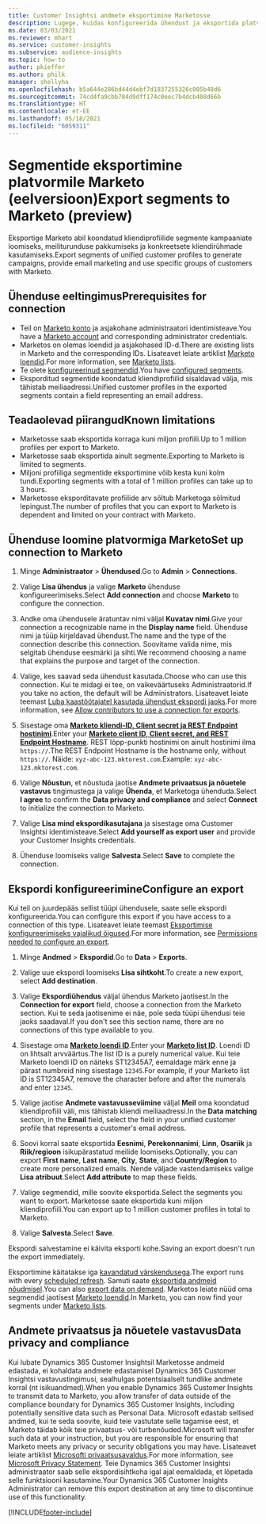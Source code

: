 ```yaml
---
title: Customer Insightsi andmete eksportimine Marketosse
description: Lugege, kuidas konfigureerida ühendust ja eksportida platvormile Marketo.
ms.date: 03/03/2021
ms.reviewer: mhart
ms.service: customer-insights
ms.subservice: audience-insights
ms.topic: how-to
author: pkieffer
ms.author: philk
manager: shellyha
ms.openlocfilehash: b5a644e286bd44d4ebf7d1837255326c005b48d6
ms.sourcegitcommit: 74cd4fa9cbb784d9dff174c0eec7b4dcb408d66b
ms.translationtype: HT
ms.contentlocale: et-EE
ms.lasthandoff: 05/18/2021
ms.locfileid: "6059311"
---
```

# <a name="export-segments-to-marketo-preview"></a><span data-ttu-id="0693c-103">Segmentide eksportimine platvormile Marketo (eelversioon)</span><span class="sxs-lookup"><span data-stu-id="0693c-103">Export segments to Marketo (preview)</span></span>

<span data-ttu-id="0693c-104">Eksportige Marketo abil koondatud kliendiprofiilide segmente kampaaniate loomiseks, meiliturunduse pakkumiseks ja konkreetsete kliendirühmade kasutamiseks.</span><span class="sxs-lookup"><span data-stu-id="0693c-104">Export segments of unified customer profiles to generate campaigns, provide email marketing and use specific groups of customers with Marketo.</span></span>

## <a name="prerequisites-for-connection"></a><span data-ttu-id="0693c-105">Ühenduse eeltingimus</span><span class="sxs-lookup"><span data-stu-id="0693c-105">Prerequisites for connection</span></span>

-   <span data-ttu-id="0693c-106">Teil on [Marketo konto](https://login.marketo.com/) ja asjakohane administraatori identimisteave.</span><span class="sxs-lookup"><span data-stu-id="0693c-106">You have a [Marketo account](https://login.marketo.com/) and corresponding administrator credentials.</span></span>
-   <span data-ttu-id="0693c-107">Marketos on olemas loendid ja asjakohased ID-d.</span><span class="sxs-lookup"><span data-stu-id="0693c-107">There are existing lists in Marketo and the corresponding IDs.</span></span> <span data-ttu-id="0693c-108">Lisateavet leiate artiklist [Marketo loendid](https://docs.marketo.com/display/public/DOCS/Understanding+Static+Lists).</span><span class="sxs-lookup"><span data-stu-id="0693c-108">For more information, see [Marketo lists](https://docs.marketo.com/display/public/DOCS/Understanding+Static+Lists).</span></span>
-   <span data-ttu-id="0693c-109">Te olete [konfigureerinud segmendid](segments.md).</span><span class="sxs-lookup"><span data-stu-id="0693c-109">You have [configured segments](segments.md).</span></span>
-   <span data-ttu-id="0693c-110">Eksporditud segmentide koondatud kliendiprofiilid sisaldavad välja, mis tähistab meiliaadressi.</span><span class="sxs-lookup"><span data-stu-id="0693c-110">Unified customer profiles in the exported segments contain a field representing an email address.</span></span>

## <a name="known-limitations"></a><span data-ttu-id="0693c-111">Teadaolevad piirangud</span><span class="sxs-lookup"><span data-stu-id="0693c-111">Known limitations</span></span>

- <span data-ttu-id="0693c-112">Marketosse saab eksportida korraga kuni miljon profiili.</span><span class="sxs-lookup"><span data-stu-id="0693c-112">Up to 1 million profiles per export to Marketo.</span></span>
- <span data-ttu-id="0693c-113">Marketosse saab eksportida ainult segmente.</span><span class="sxs-lookup"><span data-stu-id="0693c-113">Exporting to Marketo is limited to segments.</span></span>
- <span data-ttu-id="0693c-114">Miljoni profiiliga segmentide eksportimine võib kesta kuni kolm tundi.</span><span class="sxs-lookup"><span data-stu-id="0693c-114">Exporting segments with a total of 1 million profiles can take up to 3 hours.</span></span> 
- <span data-ttu-id="0693c-115">Marketosse eksporditavate profiilide arv sõltub Marketoga sõlmitud lepingust.</span><span class="sxs-lookup"><span data-stu-id="0693c-115">The number of profiles that you can export to Marketo is dependent and limited on your contract with Marketo.</span></span>

## <a name="set-up-connection-to-marketo"></a><span data-ttu-id="0693c-116">Ühenduse loomine platvormiga Marketo</span><span class="sxs-lookup"><span data-stu-id="0693c-116">Set up connection to Marketo</span></span>

1. <span data-ttu-id="0693c-117">Minge **Administraator** > **Ühendused**.</span><span class="sxs-lookup"><span data-stu-id="0693c-117">Go to **Admin** > **Connections**.</span></span>

1. <span data-ttu-id="0693c-118">Valige **Lisa ühendus** ja valige **Marketo** ühenduse konfigureerimiseks.</span><span class="sxs-lookup"><span data-stu-id="0693c-118">Select **Add connection** and choose **Marketo** to configure the connection.</span></span>

1. <span data-ttu-id="0693c-119">Andke oma ühendusele äratuntav nimi väljal **Kuvatav nimi**.</span><span class="sxs-lookup"><span data-stu-id="0693c-119">Give your connection a recognizable name in the **Display name** field.</span></span> <span data-ttu-id="0693c-120">Ühenduse nimi ja tüüp kirjeldavad ühendust.</span><span class="sxs-lookup"><span data-stu-id="0693c-120">The name and the type of the connection describe this connection.</span></span> <span data-ttu-id="0693c-121">Soovitame valida nime, mis selgitab ühenduse eesmärki ja sihti.</span><span class="sxs-lookup"><span data-stu-id="0693c-121">We recommend choosing a name that explains the purpose and target of the connection.</span></span>

1. <span data-ttu-id="0693c-122">Valige, kes saavad seda ühendust kasutada.</span><span class="sxs-lookup"><span data-stu-id="0693c-122">Choose who can use this connection.</span></span> <span data-ttu-id="0693c-123">Kui te midagi ei tee, on vaikeväärtuseks Administraatorid.</span><span class="sxs-lookup"><span data-stu-id="0693c-123">If you take no action, the default will be Administrators.</span></span> <span data-ttu-id="0693c-124">Lisateavet leiate teemast [Luba kaastöötajatel kasutada ühendust ekspordi jaoks](connections.md#allow-contributors-to-use-a-connection-for-exports).</span><span class="sxs-lookup"><span data-stu-id="0693c-124">For more information, see [Allow contributors to use a connection for exports](connections.md#allow-contributors-to-use-a-connection-for-exports).</span></span>

1. <span data-ttu-id="0693c-125">Sisestage oma **[Marketo kliendi-ID, Client secret ja REST Endpoint hostinimi](https://developers.marketo.com/rest-api/authentication/)**.</span><span class="sxs-lookup"><span data-stu-id="0693c-125">Enter your **[Marketo client ID, Client secret, and REST Endpoint Hostname](https://developers.marketo.com/rest-api/authentication/)**.</span></span> <span data-ttu-id="0693c-126">REST lõpp-punkti hostinimi on ainult hostinimi ilma `https://`.</span><span class="sxs-lookup"><span data-stu-id="0693c-126">The REST Endpoint Hostname is the hostname only, without `https://`.</span></span> <span data-ttu-id="0693c-127">Näide: `xyz-abc-123.mktorest.com`.</span><span class="sxs-lookup"><span data-stu-id="0693c-127">Example: `xyz-abc-123.mktorest.com`.</span></span> 

1. <span data-ttu-id="0693c-128">Valige **Nõustun**, et nõustuda jaotise **Andmete privaatsus ja nõuetele vastavus** tingimustega ja valige **Ühenda**, et Marketoga ühenduda.</span><span class="sxs-lookup"><span data-stu-id="0693c-128">Select **I agree** to confirm the **Data privacy and compliance** and select **Connect** to initialize the connection to Marketo.</span></span>

1. <span data-ttu-id="0693c-129">Valige **Lisa mind ekspordikasutajana** ja sisestage oma Customer Insightsi identimisteave.</span><span class="sxs-lookup"><span data-stu-id="0693c-129">Select **Add yourself as export user** and provide your Customer Insights credentials.</span></span>

1. <span data-ttu-id="0693c-130">Ühenduse loomiseks valige **Salvesta**.</span><span class="sxs-lookup"><span data-stu-id="0693c-130">Select **Save** to complete the connection.</span></span>

## <a name="configure-an-export"></a><span data-ttu-id="0693c-131">Ekspordi konfigureerimine</span><span class="sxs-lookup"><span data-stu-id="0693c-131">Configure an export</span></span>

<span data-ttu-id="0693c-132">Kui teil on juurdepääs sellist tüüpi ühendusele, saate selle ekspordi konfigureerida.</span><span class="sxs-lookup"><span data-stu-id="0693c-132">You can configure this export if you have access to a connection of this type.</span></span> <span data-ttu-id="0693c-133">Lisateavet leiate teemast [Eksportimise konfigureerimiseks vajalikud õigused](export-destinations.md#set-up-a-new-export).</span><span class="sxs-lookup"><span data-stu-id="0693c-133">For more information, see [Permissions needed to configure an export](export-destinations.md#set-up-a-new-export).</span></span>

1. <span data-ttu-id="0693c-134">Minge **Andmed** > **Ekspordid**.</span><span class="sxs-lookup"><span data-stu-id="0693c-134">Go to **Data** > **Exports**.</span></span>

1. <span data-ttu-id="0693c-135">Valige uue ekspordi loomiseks **Lisa sihtkoht**.</span><span class="sxs-lookup"><span data-stu-id="0693c-135">To create a new export, select **Add destination**.</span></span>

1. <span data-ttu-id="0693c-136">Valige **Ekspordiühendus** väljal ühendus Marketo jaotisest.</span><span class="sxs-lookup"><span data-stu-id="0693c-136">In the **Connection for export** field, choose a connection from the Marketo section.</span></span> <span data-ttu-id="0693c-137">Kui te seda jaotisenime ei näe, pole seda tüüpi ühendusi teie jaoks saadaval.</span><span class="sxs-lookup"><span data-stu-id="0693c-137">If you don't see this section name, there are no connections of this type available to you.</span></span>

1. <span data-ttu-id="0693c-138">Sisestage oma **[Marketo loendi ID](https://docs.marketo.com/display/public/DOCS/Understanding+Static+Lists)**.</span><span class="sxs-lookup"><span data-stu-id="0693c-138">Enter your **[Marketo list ID](https://docs.marketo.com/display/public/DOCS/Understanding+Static+Lists)**.</span></span> <span data-ttu-id="0693c-139">Loendi ID on lihtsalt arvväärtus.</span><span class="sxs-lookup"><span data-stu-id="0693c-139">The list ID is a purely numerical value.</span></span> <span data-ttu-id="0693c-140">Kui teie Marketo loendi ID on näiteks ST12345A7, eemaldage märk enne ja pärast numbreid ning sisestage `12345`.</span><span class="sxs-lookup"><span data-stu-id="0693c-140">For example, if your Marketo list ID is ST12345A7, remove the character before and after the numerals and enter `12345`.</span></span> 

1. <span data-ttu-id="0693c-141">Valige jaotise **Andmete vastavusseviimine** väljal **Meil** oma koondatud kliendiprofiili väli, mis tähistab kliendi meiliaadressi.</span><span class="sxs-lookup"><span data-stu-id="0693c-141">In the **Data matching** section, in the **Email** field, select the field in your unified customer profile that represents a customer's email address.</span></span> 

1. <span data-ttu-id="0693c-142">Soovi korral saate eksportida **Eesnimi**, **Perekonnanimi**, **Linn**, **Osariik** ja **Riik/regioon**  isikupärastatud meilide loomiseks.</span><span class="sxs-lookup"><span data-stu-id="0693c-142">Optionally, you can export **First name**, **Last name**, **City**, **State**, and **Country/Region**  to create more personalized emails.</span></span> <span data-ttu-id="0693c-143">Nende väljade vastendamiseks valige **Lisa atribuut**.</span><span class="sxs-lookup"><span data-stu-id="0693c-143">Select **Add attribute** to map these fields.</span></span>

1. <span data-ttu-id="0693c-144">Valige segmendid, mille soovite eksportida.</span><span class="sxs-lookup"><span data-stu-id="0693c-144">Select the segments you want to export.</span></span> <span data-ttu-id="0693c-145">Marketosse saate eksportida kuni miljon kliendiprofiili.</span><span class="sxs-lookup"><span data-stu-id="0693c-145">You can export up to 1 million customer profiles in total to Marketo.</span></span>

1. <span data-ttu-id="0693c-146">Valige **Salvesta**.</span><span class="sxs-lookup"><span data-stu-id="0693c-146">Select **Save**.</span></span>

<span data-ttu-id="0693c-147">Ekspordi salvestamine ei käivita eksporti kohe.</span><span class="sxs-lookup"><span data-stu-id="0693c-147">Saving an export doesn't run the export immediately.</span></span>

<span data-ttu-id="0693c-148">Eksportimine käitatakse iga [kavandatud värskendusega](system.md#schedule-tab).</span><span class="sxs-lookup"><span data-stu-id="0693c-148">The export runs with every [scheduled refresh](system.md#schedule-tab).</span></span> <span data-ttu-id="0693c-149">Samuti saate [eksportida andmeid nõudmisel](export-destinations.md#run-exports-on-demand).</span><span class="sxs-lookup"><span data-stu-id="0693c-149">You can also [export data on demand](export-destinations.md#run-exports-on-demand).</span></span> <span data-ttu-id="0693c-150">Marketos leiate nüüd oma segmendid jaotisest [Marketo loendid](https://docs.marketo.com/display/public/DOCS/Understanding+Static+Lists).</span><span class="sxs-lookup"><span data-stu-id="0693c-150">In Marketo, you can now find your segments under [Marketo lists](https://docs.marketo.com/display/public/DOCS/Understanding+Static+Lists).</span></span>


## <a name="data-privacy-and-compliance"></a><span data-ttu-id="0693c-151">Andmete privaatsus ja nõuetele vastavus</span><span class="sxs-lookup"><span data-stu-id="0693c-151">Data privacy and compliance</span></span>

<span data-ttu-id="0693c-152">Kui lubate Dynamics 365 Customer Insightsil Marketosse andmeid edastada, ei kohaldata andmete edastamisel Dynamics 365 Customer Insightsi vastavustingimusi, sealhulgas potentsiaalselt tundlike andmete korral (nt isikuandmed).</span><span class="sxs-lookup"><span data-stu-id="0693c-152">When you enable Dynamics 365 Customer Insights to transmit data to Marketo, you allow transfer of data outside of the compliance boundary for Dynamics 365 Customer Insights, including potentially sensitive data such as Personal Data.</span></span> <span data-ttu-id="0693c-153">Microsoft edastab sellised andmed, kui te seda soovite, kuid teie vastutate selle tagamise eest, et Marketo täidab kõik teie privaatsus- või turbenõuded.</span><span class="sxs-lookup"><span data-stu-id="0693c-153">Microsoft will transfer such data at your instruction, but you are responsible for ensuring that Marketo meets any privacy or security obligations you may have.</span></span> <span data-ttu-id="0693c-154">Lisateavet leiate artiklist [Microsofti privaatsusavaldus](https://go.microsoft.com/fwlink/?linkid=396732).</span><span class="sxs-lookup"><span data-stu-id="0693c-154">For more information, see [Microsoft Privacy Statement](https://go.microsoft.com/fwlink/?linkid=396732).</span></span>
<span data-ttu-id="0693c-155">Teie Dynamics 365 Customer Insightsi administraator saab selle ekspordisihtkoha igal ajal eemaldada, et lõpetada selle funktsiooni kasutamine.</span><span class="sxs-lookup"><span data-stu-id="0693c-155">Your Dynamics 365 Customer Insights Administrator can remove this export destination at any time to discontinue use of this functionality.</span></span>


[!INCLUDE[footer-include](../includes/footer-banner.md)]
